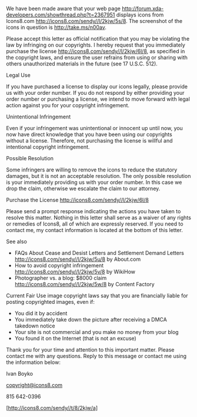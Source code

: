 We have been made aware that your web page http://forum.xda-developers.com/showthread.php?t=2367951 displays icons from Icons8.com <http://icons8.com/sendy//l/2kjw/5s/8>. The screenshot of the icons in question is http://take.ms/n00av.

Please accept this letter as official notification that you may be violating the law by infringing on our copyrights. I hereby request that you immediately purchase the license <http://icons8.com/sendy//l/2kjw/6l/8>, as specified in the copyright laws, and ensure the user refrains from using or sharing with others unauthorized materials in the future (see 17 U.S.C. 512).

Legal Use

If you have purchased a license to display our icons legally, please provide us with your order number. If you do not respond by either providing your order number or purchasing a license, we intend to move forward with legal action against you for your copyright infringement.

Unintentional Infringement

Even if your infringement was unintentional or innocent up until now, you now have direct knowledge that you have been using our copyrights without a license. Therefore, not purchasing the license is willful and intentional copyright infringement.

Possible Resolution

Some infringers are willing to remove the icons to reduce the statutory damages, but it is not an acceptable resolution. The only possible resolution is your immediately providing us with your order number. In this case we drop the claim, otherwise we escalate the claim to our attorney.

Purchase the License <http://icons8.com/sendy//l/2kjw/6l/8>

Please send a prompt response indicating the actions you have taken to resolve this matter. Nothing in this letter shall serve as a waiver of any rights or remedies of Icons8, all of which are expressly reserved. If you need to contact me, my contact information is located at the bottom of this letter.

See also

  * FAQs About Cease and Desist Letters and Settlement Demand Letters <http://icons8.com/sendy//l/2kjw/5u/8> by About.com
  * How to avoid copyright infringement <http://icons8.com/sendy//l/2kjw/5v/8> by WikiHow
  * Photographer vs. a blog: $8000 claim <http://icons8.com/sendy//l/2kjw/5w/8> by Content Factory

Current Fair Use image copyright laws say that you are financially liable for posting copyrighted images, even if:

  *   You did it by accident
  *   You immediately take down the picture after receiving a DMCA takedown notice
  *   Your site is not commercial and you make no money from your blog
  *   You found it on the Internet (that is not an excuse)

Thank you for your time and attention to this important matter. Please contact me with any questions. Reply to this message or contact me using the information below:

Ivan Boyko

copyright@icons8.com

815 642-0396

[http://icons8.com/sendy//t/8/2kjw/a]
